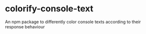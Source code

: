 # colorify-console-text
An npm package to differently color console texts according to their response  behaviour
